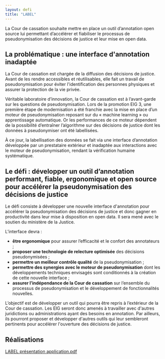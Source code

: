 ```yaml
---
layout: defi
title: "LABEL"
---
```


La Cour de cassation souhaite mettre en place un outil d’annotation open source lui permettant d’accélérer et fiabiliser le processus de pseudonymisation des décisions de justice et leur mise en open data.

## La problématique : une interface d'annotation inadaptée

La Cour de cassation est chargée de la diffusion des décisions de justice. Avant de les rendre accessibles et réutilisables, elle fait un travail de pseudonymisation pour éviter l'identification des personnes physiques et assurer la protection de la vie privée.

Véritable laboratoire d’innovation, la Cour de cassation est à l’avant-garde sur les questions de pseudonymisation. Lors de la promotion EIG 3, une première étape de modernisation a été franchie avec la mise en place d’un moteur de pseudonymisation reposant sur du « machine learning » ou apprentissage automatique. Or les performances de ce moteur dépendent de la possibilité d’entraîner l’algorithme sur des décisions de justice dont les données à pseudonymiser ont été labellisées.

À ce jour, la labellisation des données se fait via une interface d’annotation développée par un prestataire extérieur et inadaptée aux interactions avec le moteur de pseudonymisation, rendant la vérification humaine systématique.

## Le défi : développer un outil d’annotation performant, fiable, ergonomique et open source pour accélérer la pseudonymisation des décisions de justice

Le défi consiste à développer une nouvelle interface d'annotation pour accélérer la pseudonymisation des décisions de justice et donc gagner en productivité dans leur mise à disposition en open data. Il sera mené avec le soutien du ministère de la Justice.

L’interface devra :

- **être ergonomique** pour assurer l’efficacité et le confort des annotateurs ;
- **proposer une technologie de relecture optimisée** des décisions pseudonymisées ;
- **permettre un meilleur contrôle qualité** de la pseudonymisation ;
- **permettre des synergies avec le moteur de pseudonymisation** dont les développements techniques envisagés sont conditionnés à la création de cette nouvelle interface ;
- **assurer l’indépendance de la Cour de cassation** sur l’ensemble du processus de pseudonymisation et le développement de fonctionnalités nouvelles.

L’objectif est de développer un outil qui pourra être repris à l’extérieur de la Cour de cassation. Les EIG seront donc amenés à travailler avec d'autres juridictions ou administrations ayant des besoins en annotation. Par ailleurs, ils pourront proposer et développer d'autres outils qui leur sembleront pertinents pour accélérer l'ouverture des décisions de justice.

## Réalisations

[LABEL présentation application.pdf](https://entrepreneur-interet-general.etalab.gouv.fr/docs/EIG4_livrables/LABEL_Screenshots_application_062021.pdf)
